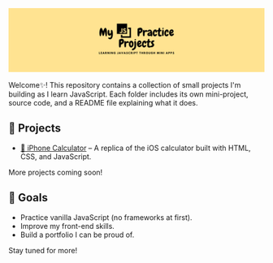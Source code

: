<p align="center">
  <img src="banner.png" alt="My JS Practice Projects" />
</p>

Welcome✨! This repository contains a collection of small projects I'm building as I learn JavaScript. Each folder includes its own mini-project, source code, and a README file explaining what it does.

## 📁 Projects

- [📱 iPhone Calculator](./Calculator) – A replica of the iOS calculator built with HTML, CSS, and JavaScript.

More projects coming soon!

## 🎯 Goals

- Practice vanilla JavaScript (no frameworks at first).
- Improve my front-end skills.
- Build a portfolio I can be proud of.

Stay tuned for more!
